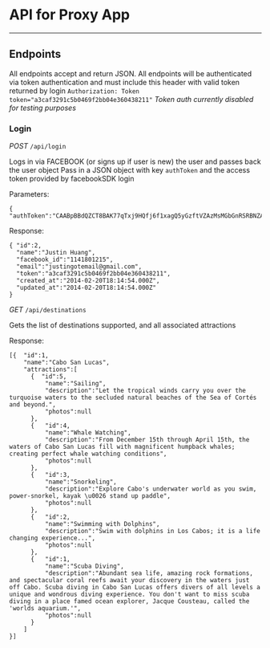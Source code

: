 # API for Proxy App
____________________

## Endpoints

All endpoints accept and return JSON.
All endpoints will be authenticated via token authentication and must include this header with valid token returned by login
`Authorization: Token token="a3caf3291c5b0469f2bb04e360438211"`
*Token auth currently disabled for testing purposes*

### Login

_POST_  `/api/login`

Logs in via FACEBOOK (or signs up if user is new) the user and passes back the user object Pass in a JSON object with key `authToken` and the access token provided by facebookSDK login

Parameters:

    { "authToken":"CAABpBBdQZCT8BAK77qTxj9HQfj6f1xagQ5yGzftVZAzMsMGbGnRSRBNZAvg9wjL9z6NZCImLLlwDgdh2V4eSDLEgaGBSZAZBzF7jVfUk1lTC8vjoJClJP1e985u0jq708ZB4bEyjlZBy6blovedpzSlLsYSMnhvq0rBQxglWbP62iHcYe74ITY89u4RjRANkOnuaYxeHsu5ZBZBaZB93eeljCV0Tp28glnj74EZD"}

Response:

    { "id":2,
      "name":"Justin Huang",
      "facebook_id":"1141801215",
      "email":"justingotemail@gmail.com",
      "token":"a3caf3291c5b0469f2bb04e360438211",
      "created_at":"2014-02-20T18:14:54.000Z",
      "updated_at":"2014-02-20T18:14:54.000Z"
    }


_GET_  `/api/destinations`

Gets the list of destinations supported, and all associated attractions

Response:

    [{  "id":1,
        "name":"Cabo San Lucas",
        "attractions":[
          {  "id":5,
              "name":"Sailing",
              "description":"Let the tropical winds carry you over the turquoise waters to the secluded natural beaches of the Sea of Cortés and beyond.",
              "photos":null
          },
          {   "id":4,
              "name":"Whale Watching",
              "description":"From December 15th through April 15th, the waters of Cabo San Lucas fill with magnificent humpback whales; creating perfect whale watching conditions",
              "photos":null
          },
          {   "id":3,
              "name":"Snorkeling",
              "description":"Explore Cabo's underwater world as you swim, power-snorkel, kayak \u0026 stand up paddle",
              "photos":null
          },
          {   "id":2,
              "name":"Swimming with Dolphins",
              "description":"Swim with dolphins in Los Cabos; it is a life changing experience...",
              "photos":null
          },
          {   "id":1,
              "name":"Scuba Diving",
              "description":"Abundant sea life, amazing rock formations, and spectacular coral reefs await your discovery in the waters just off Cabo. Scuba diving in Cabo San Lucas offers divers of all levels a unique and wondrous diving experience. You don't want to miss scuba diving in a place famed ocean explorer, Jacque Cousteau, called the 'worlds aquarium.'",
              "photos":null
          }
        ]
    }]
